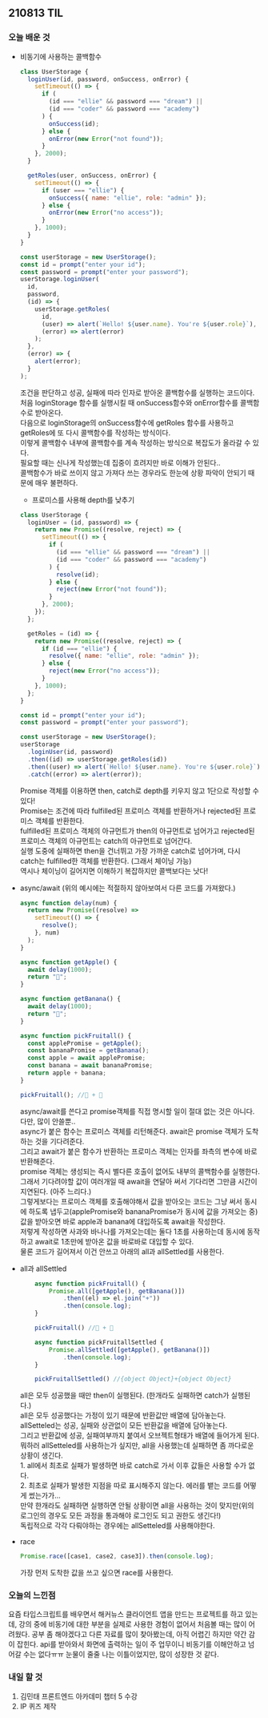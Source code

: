 ## 210813 TIL

### 오늘 배운 것

- 비동기에 사용하는 콜백함수

  ```javascript
  class UserStorage {
    loginUser(id, password, onSuccess, onError) {
      setTimeout(() => {
        if (
          (id === "ellie" && password === "dream") ||
          (id === "coder" && password === "academy")
        ) {
          onSuccess(id);
        } else {
          onError(new Error("not found"));
        }
      }, 2000);
    }

    getRoles(user, onSuccess, onError) {
      setTimeout(() => {
        if (user === "ellie") {
          onSuccess({ name: "ellie", role: "admin" });
        } else {
          onError(new Error("no access"));
        }
      }, 1000);
    }
  }

  const userStorage = new UserStorage();
  const id = prompt("enter your id");
  const password = prompt("enter your password");
  userStorage.loginUser(
    id,
    password,
    (id) => {
      userStorage.getRoles(
        id,
        (user) => alert(`Hello! ${user.name}. You're ${user.role}`),
        (error) => alert(error)
      );
    },
    (error) => {
      alert(error);
    }
  );
  ```

   <p>조건을 판단하고 성공, 실패에 따라 인자로 받아온 콜백함수를 실행하는 코드이다.</br>
      처음 loginStorage 함수를 실행시킬 때 onSuccess함수와 onError함수를 콜백함수로 받아온다.</br>
      다음으로 loginStorage의 onSuccess함수에 getRoles 함수를 사용하고</br>
      getRoles에 또 다시 콜백함수를 작성하는 방식이다.</br>
      이렇게 콜백함수 내부에 콜백함수를 계속 작성하는 방식으로 복잡도가 올라갈 수 있다.</br>
      필요할 때는 신나게 작성했는데 집중이 흐려지만 바로 이해가 안된다..</br>
      콜백함수가 바로 쓰이지 않고 가져다 쓰는 경우라도 한눈에 상황 파악이 안되기 때문에 매우 불편하다.
      </p>

  - 프로미스를 사용해 depth를 낮추기

  ```javascript
  class UserStorage {
    loginUser = (id, password) => {
      return new Promise((resolve, reject) => {
        setTimeout(() => {
          if (
            (id === "ellie" && password === "dream") ||
            (id === "coder" && password === "academy")
          ) {
            resolve(id);
          } else {
            reject(new Error("not found"));
          }
        }, 2000);
      });
    };

    getRoles = (id) => {
      return new Promise((resolve, reject) => {
        if (id === "ellie") {
          resolve({ name: "ellie", role: "admin" });
        } else {
          reject(new Error("no access"));
        }
      }, 1000);
    };
  }

  const id = prompt("enter your id");
  const password = prompt("enter your password");

  const userStorage = new UserStorage();
  userStorage
    .loginUser(id, password)
    .then((id) => userStorage.getRoles(id))
    .then((user) => alert(`Hello! ${user.name}. You're ${user.role}`))
    .catch((error) => alert(error));
  ```

   <p>Promise 객체를 이용하면 then, catch로 depth를 키우지 않고 1단으로 작성할 수 있다!</br>
      Promise는 조건에 따라 fulfilled된 프로미스 객체를 반환하거나 rejected된 프로미스 객체를 반환한다.</br>
      fulfilled된 프로미스 객체의 아규먼트가 then의 아규먼트로 넘어가고 rejected된 프로미스 객체의 아규먼트는 catch의 아규먼트로 넘어간다.</br>
      실행 도중에 실패하면 then을 건너뛰고 가장 가까운 catch로 넘어가며, 다시 catch는 fulfilled한 객체를 반환한다. (그래서 체이닝 가능)</br>
      역시나 체이닝이 길어지면 이해하기 복잡하지만 콜백보다는 낫다!
   </p>

- async/await (위의 예시에는 적절하지 않아보여서 다른 코드를 가져왔다.)

  ```javascript
  async function delay(num) {
    return new Promise((resolve) =>
      setTimeout(() => {
        resolve();
      }, num)
    );
  }

  async function getApple() {
    await delay(1000);
    return "🍎";
  }

  async function getBanana() {
    await delay(1000);
    return "🍌";
  }

  async function pickFruitall() {
    const applePromise = getApple();
    const bananaPromise = getBanana();
    const apple = await applePromise;
    const banana = await bananaPromise;
    return apple + banana;
  }

  pickFruitall(); //🍎 + 🍌
  ```

    <p>async/await를 쓴다고 promise객체를 직접 명시할 일이 절대 없는 것은 아니다. 다만, 많이 안쓸뿐..</br>
       async가 붙은 함수는 프로미스 객체를 리턴해준다. await은 promise 객체가 도착하는 것을 기다려준다.</br>
       그리고 await가 붙은 함수가 반환하는 프로미스 객체는 인자를 좌측의 변수에 바로 반환해준다.</br>
       promise 객체는 생성되는 즉시 별다른 호출이 없어도 내부의 콜백함수를 실행한다.</br>
       그래서 기다려야할 값이 여러개일 때 await을 연달아 써서 기다리면 그만큼 시간이 지연된다. (아주 느리다.)</br>
       그렇게보다는 프로미스 객체를 호출해야해서 값을 받아오는 코드는 그냥 써서 동시에 하도록 냅두고(applePromise와 bananaPromise가 동시에 값을 가져오는 중) 값을 받아오면 바로 apple과 banana에 대입하도록 await을 작성한다.</br>
       저렇게 작성하면 사과와 바나나를 가져오는데는 둘다 1초를 사용하는데 동시에 동작하고 await로 1초만에 받아온 값을 바로바로 대입할 수 있다.</br>
       물론 코드가 길어져서 이건 안쓰고 아래의 all과 allSettled를 사용한다.
    </p>

- all과 allSettled

  ```javascript
      async function pickFruitall() {
          Promise.all([getApple(), getBanana()])
              .then((el) => el.join("+"))
              .then(console.log);
      }

      pickFruitall() //🍎 + 🍌

      async function pickFruitallSettled {
          Promise.allSettled([getApple(), getBanana()])
              .then(console.log);
      }

      pickFruitallSettled() //{object Object}+{object Object}
  ```

    <p>all은 모두 성공했을 때만 then이 실행된다. (한개라도 실패하면 catch가 실행된다.)</br>
       all은 모두 성공했다는 가정이 있기 때문에 반환값만 배열에 담아놓는다.</br>
       allSetteled는 성공, 실패와 상관없이 모든 반환값을 배열에 담아놓는다.</br>
       그리고 반환값에 성공, 실패여부까지 붙여서 오브젝트형태가 배열에 들어가게 된다.</br>
       뭐하러 allSetteled를 사용하는가 싶지만, all을 사용했는데 실패하면 좀 까다로운 상황이 생긴다.</br>
       1. all에서 최초로 실패가 발생하면 바로 catch로 가서 이후 값들은 사용할 수가 없다.</br>
       2. 최초로 실패가 발생한 지점을 따로 표시해주지 않는다. 에러를 뱉는 코드를 어떻게 썼는가가...</br>
       만약 한개라도 실패하면 실행하면 안될 상황이면 all을 사용하는 것이 맞지만(위의 로그인의 경우도 모든 과정을 통과해야 로그인도 되고 권한도 생긴다!)</br>
       독립적으로 각각 다뤄야하는 경우에는 allSetteled를 사용해야한다.
    </p>

- race
  ```javascript
  Promise.race([case1, case2, case3]).then(console.log);
  ```
    <p>가장 먼저 도착한 값을 쓰고 싶으면 race를 사용한다.</p>

### 오늘의 느낀점

<p>요즘 타입스크립트를 배우면서 해커뉴스 클라이언트 앱을 만드는 프로젝트를 하고 있는데,
강의 중에 비동기에 대한 부분을 실제로 사용한 경험이 없어서 처음볼 때는 많이 어려웠다.
공부 좀 해야겠다고 다른 자료를 많이 찾아봤는데, 아직 어렵긴 하지만 약간 감이 잡힌다.
api를 받아와서 화면에 출력하는 일이 주 업무이니 비동기를 이해안하고 넘어갈 수는 없다ㅠㅠ
눈물이 줄줄 나는 이틀이었지만, 많이 성장한 것 같다.</p>

### 내일 할 것

1. 김민태 프론트엔드 아카데미 챕터 5 수강
2. IP 퀴즈 제작
